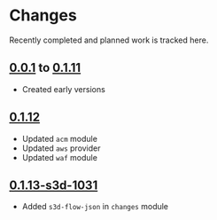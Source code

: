 # Changes
Recently completed and planned work is tracked here.

## [0.0.1](.) to [0.1.11](.)
- Created early versions

## [0.1.12](.)
- Updated `acm` module
- Updated `aws` provider
- Updated `waf` module

## [0.1.13-s3d-1031](.)
- Added `s3d-flow-json` in `changes` module
